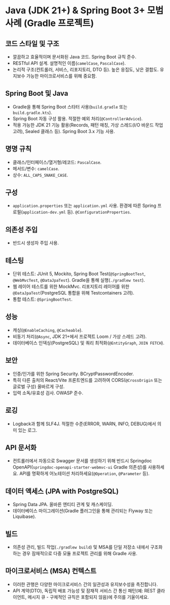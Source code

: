 # Java (JDK 21+) & Spring Boot 3+ 모범 사례 (Gradle 프로젝트)

## 코드 스타일 및 구조

- 깔끔하고 효율적이며 문서화된 Java 코드. Spring Boot 규칙 준수.
- RESTful API 설계. 설명적인 이름(`camelCase`, `PascalCase`).
- 논리적 구조(컨트롤러, 서비스, 리포지토리, DTO 등). 높은 응집도, 낮은 결합도. 유지보수 가능한 마이크로서비스를 위해 중요함.

## Spring Boot 및 Java

- Gradle을 통해 Spring Boot 스타터 사용(`build.gradle` 또는 `build.gradle.kts`).
- Spring Boot 자동 구성 활용. 적절한 예외 처리(`@ControllerAdvice`).
- 적용 가능한 JDK 21 기능 활용(Records, 패턴 매칭, 가상 스레드(I/O 바운드 작업 고려), Sealed 클래스 등). Spring Boot 3.x 기능 사용.

## 명명 규칙

- 클래스/인터페이스/열거형/레코드: `PascalCase`.
- 메서드/변수: `camelCase`.
- 상수: `ALL_CAPS_SNAKE_CASE`.

## 구성

- `application.properties` 또는 `application.yml` 사용. 환경에 따른 Spring 프로필(`application-dev.yml` 등). `@ConfigurationProperties`.

## 의존성 주입

- 반드시 생성자 주입 사용.

## 테스팅

- 단위 테스트: JUnit 5, Mockito, Spring Boot Test(`@SpringBootTest`, `@WebMvcTest`, `@DataJpaTest`). Gradle을 통해 실행(`./gradlew test`).
- 웹 레이어 테스트를 위한 MockMvc. 리포지토리 레이어를 위한 `@DataJpaTest`(PostgreSQL 통합을 위해 Testcontainers 고려).
- 통합 테스트: `@SpringBootTest`.

## 성능

- 캐싱(`@EnableCaching`, `@Cacheable`).
- 비동기 처리(`@Async`, JDK 21+에서 프로젝트 Loom / 가상 스레드 고려).
- 데이터베이스 인덱싱(PostgreSQL) 및 쿼리 최적화(`@EntityGraph`, `JOIN FETCH`).

## 보안

- 인증/인가를 위한 Spring Security. BCryptPasswordEncoder.
- 특히 다른 출처의 React/Vite 프론트엔드를 고려하여 CORS(`@CrossOrigin` 또는 글로벌 구성) 올바르게 구성.
- 입력 소독/유효성 검사. OWASP 준수.

## 로깅

- Logback과 함께 SLF4J. 적절한 수준(ERROR, WARN, INFO, DEBUG)에서 의미 있는 로그.

## API 문서화

- 컨트롤러에서 자동으로 Swagger 문서를 생성하기 위해 반드시 Springdoc OpenAPI(`springdoc-openapi-starter-webmvc-ui` Gradle 의존성)를 사용하세요. API를 명확하게 어노테이션 처리하세요(`@Operation`, `@Parameter` 등).

## 데이터 액세스 (JPA with PostgreSQL)

- Spring Data JPA. 올바른 엔티티 관계 및 캐스케이딩.
- 데이터베이스 마이그레이션(Gradle 플러그인을 통해 관리되는 Flyway 또는 Liquibase).

## 빌드

- 의존성 관리, 빌드 작업(`./gradlew build`) 및 MSA를 단일 저장소 내에서 구조화하는 경우 잠재적으로 다중 모듈 프로젝트 관리를 위해 Gradle 사용.

## 마이크로서비스 (MSA) 컨텍스트

- 이러한 관행은 다양한 마이크로서비스 간의 일관성과 유지보수성을 촉진합니다.
- API 계약(DTO), 독립적 배포 가능성 및 잠재적 서비스 간 통신 패턴(예: REST 클라이언트, 메시지 큐 - 구체적인 규칙은 포함되지 않음)에 주의를 기울이세요.
